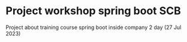 # Project workshop spring boot SCB

Project about training course spring boot inside company 2 day (27 Jul 2023)
